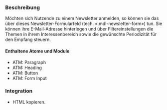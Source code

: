 ### Beschreibung
 
Möchten sich Nutzende zu einem Newsletter anmelden, so können sie das über dieses Newsletter-Formularfeld (tech. «.mdl-newsletter-form») tun. Sie können ihre E-Mail-Adresse hinterlegen und über Filtereinstellungen die Themen in ihrem Interessenbereich sowie die gewünschte Periodizität für den Empfang steuern.
 
#### Enthaltene Atome und Module
* ATM: Paragraph
* ATM: Heading
* ATM: Button
* ATM: Form Input
 
### Integration
* HTML kopieren.
